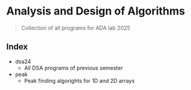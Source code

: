 # Analysis and Design of Algorithms
> Collection of all programs for ADA lab 2025

## Index
- dsa24
    - All DSA programs of previous semester
- peak
    - Peak finding algorights for 1D and 2D arrays

